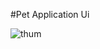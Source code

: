 #Pet Application Ui


![thum](https://user-images.githubusercontent.com/77012663/163856768-4c0c2f6a-8bb7-4f97-9a65-c5940ec8fe50.jpeg)

